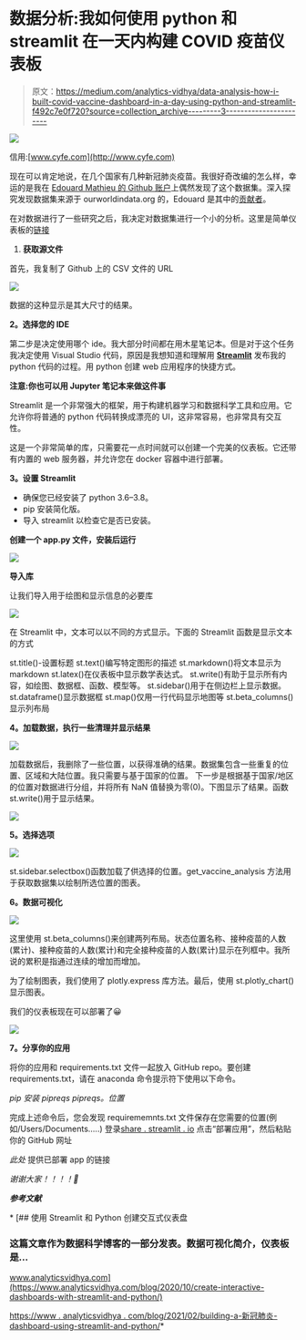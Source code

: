 # 数据分析:我如何使用 python 和 streamlit 在一天内构建 COVID 疫苗仪表板

> 原文：<https://medium.com/analytics-vidhya/data-analysis-how-i-built-covid-vaccine-dashboard-in-a-day-using-python-and-streamlit-f492c7e0f720?source=collection_archive---------3----------------------->

![](img/2d40929fed967f653cf73d84d7a9d4a0.png)

信用:[www.cyfe.com](http://www.cyfe.com)

现在可以肯定地说，在几个国家有几种新冠肺炎疫苗。我很好奇改编的怎么样，幸运的是我在 [Edouard Mathieu 的 Github 账户](https://github.com/edomt)上偶然发现了这个数据集。深入探究发现数据集来源于 ourworldindata.org 的，Edouard 是其中的[贡献者](https://github.com/owid/covid-19-data)。

在对数据进行了一些研究之后，我决定对数据集进行一个小的分析。这里是简单仪表板的[链接](http://bit.ly/vaccine-dashboard)

1.  **获取源文件**

首先，我复制了 Github 上的 CSV 文件的 URL

![](img/b63fc23fc6de1482e81fe2d3596d72bb.png)

数据的这种显示是其大尺寸的结果。

**2。选择您的 IDE**

第二步是决定使用哪个 ide。我大部分时间都在用木星笔记本。但是对于这个任务我决定使用 Visual Studio 代码，原因是我想知道和理解用 [**Streamlit**](https://streamlit.io/) 发布我的 python 代码的过程。用 python 创建 web 应用程序的快捷方式。

**注意:你也可以用 Jupyter 笔记本来做这件事**

Streamlit 是一个非常强大的框架，用于构建机器学习和数据科学工具和应用。它允许你将普通的 python 代码转换成漂亮的 UI，这非常容易，也非常具有交互性。

这是一个非常简单的库，只需要花一点时间就可以创建一个完美的仪表板。它还带有内置的 web 服务器，并允许您在 docker 容器中进行部署。

**3。设置 Streamlit**

*   确保您已经安装了 python 3.6–3.8。
*   pip 安装简化版。
*   导入 streamlit 以检查它是否已安装。

**创建一个 app.py 文件，安装后运行**

![](img/1860b12b70ba33f07942da307d199377.png)

**导入库**

让我们导入用于绘图和显示信息的必要库

![](img/8a8edf78d39890209f9f39dbe459c2b3.png)

在 Streamlit 中，文本可以以不同的方式显示。下面的 Streamlit 函数是显示文本的方式

st.title()-设置标题
st.text()编写特定图形的描述
st.markdown()将文本显示为 markdown
st.latex()在仪表板中显示数学表达式。
st.write()有助于显示所有内容，如绘图、数据框、函数、模型等。
st.sidebar()用于在侧边栏上显示数据。
st.dataframe()显示数据框
st.map()仅用一行代码显示地图等
st.beta_columns()显示列布局

**4。加载数据，执行一些清理并显示结果**

![](img/cc885fa1b7b62ed42ce354fdf9f96be6.png)

加载数据后，我删除了一些位置，以获得准确的结果。数据集包含一些重复的位置、区域和大陆位置。我只需要与基于国家的位置。
下一步是根据基于国家/地区的位置对数据进行分组，并将所有 NaN 值替换为零(0)。下图显示了结果。函数 st.write()用于显示结果。

![](img/7474757c515111d1fe6c65c1924af9ae.png)

**5。选择选项**

![](img/eff07e2c7107a47777abd9b149052063.png)

st.sidebar.selectbox()函数加载了供选择的位置。get_vaccine_analysis 方法用于获取数据集以绘制所选位置的图表。

**6。数据可视化**

![](img/0629294ba24081acab48a2c5507ccb48.png)

这里使用 st.beta_columns()来创建两列布局。状态位置名称、接种疫苗的人数(累计)、接种疫苗的人数(累计)和完全接种疫苗的人数(累计)显示在列框中。我所说的累积是指通过连续的增加而增加。

为了绘制图表，我们使用了 plotly.express 库方法。最后，使用 st.plotly_chart()显示图表。

我们的仪表板现在可以部署了😀

![](img/9fb3ca593ed9c7902803859e0df274c5.png)

**7。分享你的应用**

将你的应用和 requirements.txt 文件一起放入 GitHub repo。要创建 requirements.txt，请在 anaconda 命令提示符下使用以下命令。

*pip 安装 pipreqs
pipreqs。位置*

完成上述命令后，您会发现 requirememnts.txt 文件保存在您需要的位置(例如/Users/Documents…..)
登录[share . streamlit . io](https://share.streamlit.io/)
点击“部署应用”，然后粘贴你的 GitHub 网址

*此处* 提供已部署 app 的链接[](http://bit.ly/vaccine-dashboard)

*谢谢大家！！！！🤗*

***参考文献***

*[](https://www.analyticsvidhya.com/blog/2020/10/create-interactive-dashboards-with-streamlit-and-python/) [## 使用 Streamlit 和 Python 创建交互式仪表盘

### 这篇文章作为数据科学博客的一部分发表。数据可视化简介，仪表板是…

www.analyticsvidhya.com](https://www.analyticsvidhya.com/blog/2020/10/create-interactive-dashboards-with-streamlit-and-python/) 

[https://www . analyticsvidhya . com/blog/2021/02/building-a-新冠肺炎-dashboard-using-streamlit-and-python/](https://www.analyticsvidhya.com/blog/2021/02/building-a-covid-19-dashboard-using-streamlit-and-python/)*